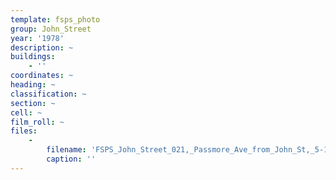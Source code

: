 ```yaml
---
template: fsps_photo
group: John_Street
year: '1978'
description: ~
buildings:
    - ''
coordinates: ~
heading: ~
classification: ~
section: ~
cell: ~
film_roll: ~
files:
    -
        filename: 'FSPS_John_Street_021,_Passmore_Ave_from_John_St,_5-1-B,_1978-80.png'
        caption: ''
---
```


